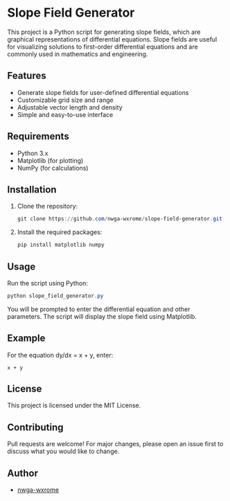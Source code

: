 # Slope Field Generator

This project is a Python script for generating slope fields, which are graphical representations of differential equations. Slope fields are useful for visualizing solutions to first-order differential equations and are commonly used in mathematics and engineering.

## Features
- Generate slope fields for user-defined differential equations
- Customizable grid size and range
- Adjustable vector length and density
- Simple and easy-to-use interface

## Requirements
- Python 3.x
- Matplotlib (for plotting)
- NumPy (for calculations)

## Installation
1. Clone the repository:
   ```powershell
   git clone https://github.com/nwga-wxrome/slope-field-generator.git
   ```
2. Install the required packages:
   ```powershell
   pip install matplotlib numpy
   ```

## Usage
Run the script using Python:
```powershell
python slope_field_generator.py
```

You will be prompted to enter the differential equation and other parameters. The script will display the slope field using Matplotlib.

## Example
For the equation dy/dx = x + y, enter:
```
x + y
```

## License
This project is licensed under the MIT License.

## Contributing
Pull requests are welcome! For major changes, please open an issue first to discuss what you would like to change.

## Author
- [nwga-wxrome](https://github.com/nwga-wxrome)
